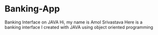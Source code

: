 # Banking-App
Banking Interface on JAVA
Hi, my name is Amol Srivastava 
Here is a banking interface I created with JAVA using object oriented programming 
